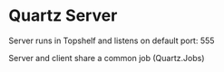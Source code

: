 Quartz Server
=============

Server runs in Topshelf and listens on default port: 555

Server and client share a common job (Quartz.Jobs)



